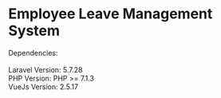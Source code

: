 <h1>Employee Leave Management System</h1>

Dependencies:
<br><br>
Laravel Version: 5.7.28 <br>
PHP Version: PHP >= 7.1.3<br>
VueJs Version: 2.5.17<br>



